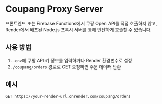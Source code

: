 # Coupang Proxy Server

프론트엔드 또는 Firebase Functions에서 쿠팡 Open API를 직접 호출하지 않고,
Render에서 배포된 Node.js 프록시 서버를 통해 안전하게 호출할 수 있습니다.

## 사용 방법

1. `.env`에 쿠팡 API 키 정보를 입력하거나 Render 환경변수로 설정
2. `/coupang/orders` 경로로 GET 요청하면 주문 데이터 반환

## 예시

```bash
GET https://your-render-url.onrender.com/coupang/orders
```
